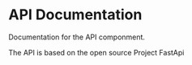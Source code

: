 # API Documentation

Documentation for the API componment.

The API is based on the open source Project FastApi
